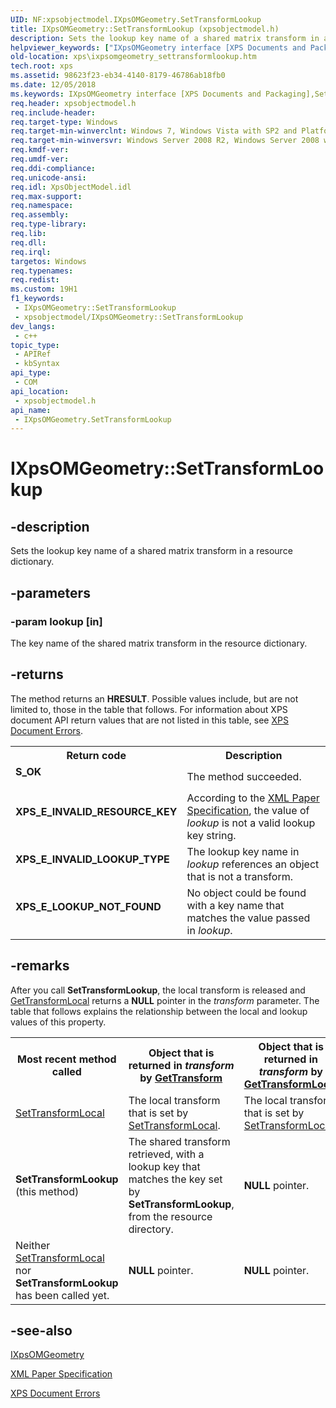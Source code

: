 ```yaml
---
UID: NF:xpsobjectmodel.IXpsOMGeometry.SetTransformLookup
title: IXpsOMGeometry::SetTransformLookup (xpsobjectmodel.h)
description: Sets the lookup key name of a shared matrix transform in a resource dictionary. (IXpsOMGeometry.SetTransformLookup)
helpviewer_keywords: ["IXpsOMGeometry interface [XPS Documents and Packaging]","SetTransformLookup method","IXpsOMGeometry.SetTransformLookup","IXpsOMGeometry::SetTransformLookup","SetTransformLookup","SetTransformLookup method [XPS Documents and Packaging]","SetTransformLookup method [XPS Documents and Packaging]","IXpsOMGeometry interface","xps.ixpsomgeometry_settransformlookup","xpsobjectmodel/IXpsOMGeometry::SetTransformLookup"]
old-location: xps\ixpsomgeometry_settransformlookup.htm
tech.root: xps
ms.assetid: 98623f23-eb34-4140-8179-46786ab18fb0
ms.date: 12/05/2018
ms.keywords: IXpsOMGeometry interface [XPS Documents and Packaging],SetTransformLookup method, IXpsOMGeometry.SetTransformLookup, IXpsOMGeometry::SetTransformLookup, SetTransformLookup, SetTransformLookup method [XPS Documents and Packaging], SetTransformLookup method [XPS Documents and Packaging],IXpsOMGeometry interface, xps.ixpsomgeometry_settransformlookup, xpsobjectmodel/IXpsOMGeometry::SetTransformLookup
req.header: xpsobjectmodel.h
req.include-header: 
req.target-type: Windows
req.target-min-winverclnt: Windows 7, Windows Vista with SP2 and Platform Update for Windows Vista [desktop apps \| UWP apps]
req.target-min-winversvr: Windows Server 2008 R2, Windows Server 2008 with SP2 and Platform Update for Windows Server 2008 [desktop apps \| UWP apps]
req.kmdf-ver: 
req.umdf-ver: 
req.ddi-compliance: 
req.unicode-ansi: 
req.idl: XpsObjectModel.idl
req.max-support: 
req.namespace: 
req.assembly: 
req.type-library: 
req.lib: 
req.dll: 
req.irql: 
targetos: Windows
req.typenames: 
req.redist: 
ms.custom: 19H1
f1_keywords:
 - IXpsOMGeometry::SetTransformLookup
 - xpsobjectmodel/IXpsOMGeometry::SetTransformLookup
dev_langs:
 - c++
topic_type:
 - APIRef
 - kbSyntax
api_type:
 - COM
api_location:
 - xpsobjectmodel.h
api_name:
 - IXpsOMGeometry.SetTransformLookup
---
```


# IXpsOMGeometry::SetTransformLookup


## -description

Sets the lookup key name of a shared matrix transform in a resource dictionary.

## -parameters

### -param lookup [in]

The key name of the shared matrix transform in the resource dictionary.

## -returns

The method returns an <b>HRESULT</b>. Possible values include, but are not limited to, those in the table that follows. For information about  XPS document API return values that are not listed in this table, see <a href="/previous-versions/windows/desktop/dd372955(v=vs.85)">XPS Document Errors</a>.

<table>
<tr>
<th>Return code</th>
<th>Description</th>
</tr>
<tr>
<td width="40%">
<dl>
<dt><b>S_OK</b></dt>
</dl>
</td>
<td width="60%">
The method succeeded.

</td>
</tr>
<tr>
<td width="40%">
<dl>
<dt><b>XPS_E_INVALID_RESOURCE_KEY</b></dt>
</dl>
</td>
<td width="60%">
According to the <a href="https://en.wikipedia.org/wiki/Open_XML_Paper_Specification">XML Paper Specification</a>, the value of <i>lookup</i> is not a valid lookup key string.

</td>
</tr>
<tr>
<td width="40%">
<dl>
<dt><b>XPS_E_INVALID_LOOKUP_TYPE</b></dt>
</dl>
</td>
<td width="60%">
The lookup key name in <i>lookup</i> references an object that is not a transform.

</td>
</tr>
<tr>
<td width="40%">
<dl>
<dt><b>XPS_E_LOOKUP_NOT_FOUND</b></dt>
</dl>
</td>
<td width="60%">
No object could be found with a key name that matches the value passed in <i>lookup</i>.

</td>
</tr>
</table>

## -remarks

After you call <b>SetTransformLookup</b>, the local transform is released and <a href="/windows/desktop/api/xpsobjectmodel/nf-xpsobjectmodel-ixpsomgeometry-gettransformlocal">GetTransformLocal</a> returns a <b>NULL</b> pointer in the <i>transform</i> parameter. The table that follows explains the relationship between the local and lookup values of this property.

<table>
<tr>
<th>Most recent method called</th>
<th>Object that is returned in <i>transform</i>   by <a href="/windows/desktop/api/xpsobjectmodel/nf-xpsobjectmodel-ixpsomgeometry-gettransform">GetTransform</a>
</th>
<th>Object that is returned in <i>transform</i> by <a href="/windows/desktop/api/xpsobjectmodel/nf-xpsobjectmodel-ixpsomgeometry-gettransformlocal">GetTransformLocal</a>
</th>
<th>Object that is returned in <i>lookup</i> by <a href="/windows/desktop/api/xpsobjectmodel/nf-xpsobjectmodel-ixpsomgeometry-gettransformlookup">GetTransformLookup</a>
</th>
</tr>
<tr>
<td>

<a href="/windows/desktop/api/xpsobjectmodel/nf-xpsobjectmodel-ixpsomgeometry-settransformlocal">SetTransformLocal</a>


</td>
<td>
The local transform that is set by <a href="/windows/desktop/api/xpsobjectmodel/nf-xpsobjectmodel-ixpsomgeometry-settransformlocal">SetTransformLocal</a>.

</td>
<td>
The local transform that is set by <a href="/windows/desktop/api/xpsobjectmodel/nf-xpsobjectmodel-ixpsomgeometry-settransformlocal">SetTransformLocal</a>.

</td>
<td>
<b>NULL</b> pointer.

</td>
</tr>
<tr>
<td>
<b>SetTransformLookup</b> (this method)

</td>
<td>
The shared transform retrieved, with a lookup key that matches the key set by <b>SetTransformLookup</b>, from the resource directory.

</td>
<td>
<b>NULL</b> pointer.

</td>
<td>
The lookup key that is set by <b>SetTransformLookup</b>.

</td>
</tr>
<tr>
<td>
Neither <a href="/windows/desktop/api/xpsobjectmodel/nf-xpsobjectmodel-ixpsomgeometry-settransformlocal">SetTransformLocal</a> nor <b>SetTransformLookup</b> has been called yet.

</td>
<td>
<b>NULL</b> pointer.

</td>
<td>
<b>NULL</b> pointer.

</td>
<td>
<b>NULL</b> pointer.

</td>
</tr>
</table>

## -see-also

<a href="/windows/desktop/api/xpsobjectmodel/nn-xpsobjectmodel-ixpsomgeometry">IXpsOMGeometry</a>



<a href="https://en.wikipedia.org/wiki/Open_XML_Paper_Specification">XML Paper Specification</a>



<a href="/previous-versions/windows/desktop/dd372955(v=vs.85)">XPS Document Errors</a>
